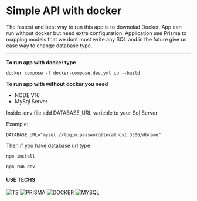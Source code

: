 # Simple API with docker

The fastest and best way to run this app is to downolad Docker.
App can run without docker but need extre configuration.
Application use Prisma to mapping models that we dont must write any SQL and in the future give us ease way to change database type.

---

**To run app with docker type**

```
docker compose -f docker-compose.dev.yml up --build

```

**To run app with without docker you need**

- NODE V16
- MySql Server

Inside .env file add DATABASE_URL varieble to your Sql Server

Example:

```
DATABASE_URL="mysql://login:password@localhost:3306/dbname"

```

Then if you have database url type

```
npm install

npm run dev

```

#### USE TECHS

![TS](https://img.shields.io/badge/Typescript-3178C6?style=for-the-badge&logo=typescript&logoColor=white) ![PRISMA](https://img.shields.io/badge/Prisma-2D3748?style=for-the-badge&logo=prisma&logoColor=white) ![DOCKER](https://img.shields.io/badge/Docker-2496ED?style=for-the-badge&logo=docker&logoColor=white) ![MYSQL](https://img.shields.io/badge/MYsql-4479A1?style=for-the-badge&logo=mysql&logoColor=white)
